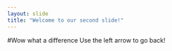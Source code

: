 ```yaml
---
layout: slide
title: "Welcome to our second slide!"
---
```

#Wow what a difference
Use the left arrow to go back!